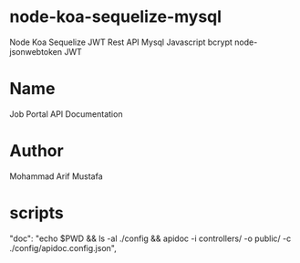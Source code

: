 # node-koa-sequelize-mysql
Node Koa Sequelize JWT Rest API Mysql Javascript bcrypt node-jsonwebtoken JWT

# Name
Job Portal API Documentation

# Author
Mohammad Arif Mustafa

# scripts
"doc": "echo $PWD && ls -al ./config && apidoc -i controllers/ -o public/ -c ./config/apidoc.config.json",
